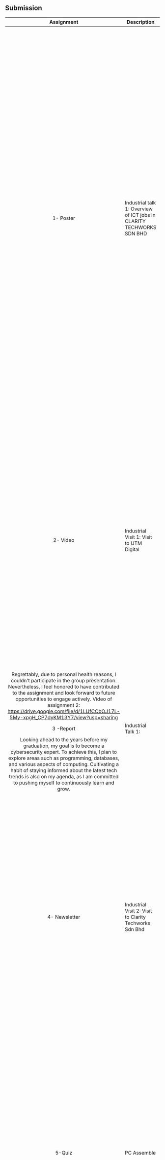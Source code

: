 ## Submission
| Assignment | Description  | Reflection |
| :-----: |  ------ | :-----: | 
| 1- Poster | Industrial talk 1: Overview of ICT jobs in CLARITY TECHWORKS SDN BHD | I recently participated in a presentation hosted by Clarity Techworks, providing a perceptive overview of information and communication technology (ICT) positions within their FinTech and blockchain company. The session encompassed the fascinating evolution of FinTech and blockchain, delving into the company's profile. various lCT roles, the requisite skills, and current industry trends. it was a thorough and captivating discussion.The talk spotlighted diverse lCT roles within the company, encompassing blockchain developers, software engineers, and cybersecurity experts, Each role was underscored for its substantial contribution to technological progress. Additionally, the presentation furnished valuable insights into the specific skills required and the availability of training opportunities.Towards the conclusion of the session, the presentation delved into industry trends and challenges, offering attendees a more extensive understanding of the digital landscape. This experience has motivated me to proactively steer my learning journey, ensuring that l acquire the essential skills to advance further in the lT field. | 
| 2- Video|Industrial Visit 1: Visit to UTM Digital |  The visit to UTM Digital was exceptionally enlightening. We were given an exclusive behind-the-scenes glimpse into their system management, touring areas like the data center, iT support, the UTM Digital Care Unit, and even a meeting room equipped with cutting-edge technology such as the Huawei smartboard and green screen. Observing the meticulous organization of servers, storage units, and network infrastructure in the data center underscored the pivotal role technology plays at UTM. The precision in maintaining a secure and efficient data environment was truly commendable and left a lasting impression on me. This excursion not only ignited my interest in specific technologies but also prompted me to contemplate more broadly the future of work and education.
Regrettably, due to personal health reasons, l couldn't participate in the group presentation. Nevertheless, l feel honored to have contributed to the assignment and look forward to future opportunities to engage actively. Video of assignment 2: https://drive.google.com/file/d/1LUfCCbOJ17L-5My-xpgH_CP7dyKM13Y7/view?usp=sharing              | 
| 3 -Report | Industrial Talk 1:  | On December 28, 2023, | participated in a Webex session on the system development at Credence (a subsidiary of TM), and it was truly eye-opening. The variety of tools employed and the dedication demonstrated in building the system left me amazed. The session emphasized the importance of consistent effort and staying updated on emerging technologies to maintain the sharpness of our skills.
Looking ahead to the years before my graduation, my goal is to become a cybersecurity expert. To achieve this, l plan to explore areas such as programming, databases, and various aspects of computing. Cultivating a habit of staying informed about the latest tech trends is also on my agenda, as l am committed to pushing myself to continuously learn and grow.|
| 4- Newsletter | Industrial Visit 2: Visit to Clarity Techworks  Sdn Bhd | The visit to Clarity Techworks was enlightening as it provided me with a comprehensive view of the diverse roles within the lT field. Each department took the time to elucidate their responsibilities and the requisite skills for their respective roles. This encounter has significantly contributed to shaping my understanding and guiding my career planning in the lT sector. For instance, the APl team underscored the significance of APl knowledge, inspiring me to focus on cultivating a versatile skill set that aligns with the multifaceted demands of roles in the industry. Mr. Yee, during our visit, emphasized the value of being self-learners and consistently honing hard skills inIT, principles that l believe will greatly enhance our future progression in the field. |
| 5-Quiz | PC Assemble | Participating in the PC assembly quiz was more than just a learning opportunity; it evolved into a hands-on and captivating experience, providing me with insight into how various components collaborate to make a computer function. Throughout the quiz, l acquired practical knowledge and skills that significantly enhanced my understanding of the intricacies involved in assembling a PC. The quiz guided me in remembering the proper way to connect components using cables, ensuring everything stayed interconnected correctly. l am pleased that l took part in the PC assembly quiz as it equipped me with the necessary knowledge and proved to be exceptionally helpful. |
| 6-Project | Design thinking |    Initially, we divided our group into specific tasks, but we later decided to collaborate on the assignment since it is a group project, not an individual task, The rationale behind this decision was that working together allows us to support and assist each other in completing our assignments more effectively. We believe that cooperation and mutual assistance will lead to better results in this assignment.
Upon creating the prototype, we realized the challenge of developing a new system, considering the abundance of well-functioning existing systems worldwide. Consequently, we shifted our focus to modifying existing systems to optimize resource utilization and efficiently address community issues. This approach aligns with our goal of contributing positively to community problem-solving while acknowledging the value of existing systems.   Presentation video: https://drive.google.com/file/d/19Fh6udRS5T-m9GAI86PrAlMxpLtMf9Xn/view?usp=sharing                                   |
